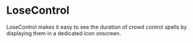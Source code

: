 # LoseControl

LoseControl makes it easy to see the duration of crowd control spells by displaying them in a dedicated icon onscreen.
